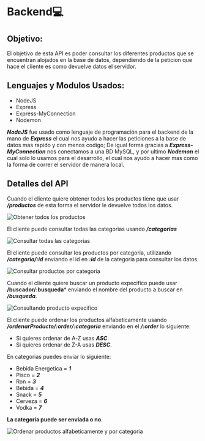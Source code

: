 # Backend💻

## Objetivo:

El objetivo de esta API es poder consultar los diferentes productos que se encuentran alojados en la base de datos, dependiendo de la peticion que hace el cliente es como devuelve datos el servidor.

## Lenguajes y Modulos Usados:

- NodeJS
- Express
- Express-MyConnection
- Nodemon

***NodeJS*** fue usado como lenguaje de programación para el backend de la mano de ***Express*** el cual nos ayudo a hacer las peticiones a la base de datos mas rapido y con menos codigo; De igual forma gracias a ***Express-MyConnection*** nos conectamos a una BD MySQL, y por ultimo ***Nodemon*** el cual solo lo usamos para el desarrollo, el cual nos ayudo a hacer mas como la forma de correr el servidor de manera local.

## Detalles del API

Cuando el cliente quiere obtener todos los productos tiene que usar ***/productos*** de esta forma el servidor le devuelve todos los datos.

![Obtener todos los productos](https://i.ibb.co/xLX7Xgk/API-1.png)

El cliente puede consultar todas las categorias usando ***/categorias***

![Consultar todas las categorias](https://i.ibb.co/XpmgdzC/API-2.png)

El cliente puede consultar los productos por categoria, utilizando ***/categoria/:id*** enviando el id en ***:id*** de la categoria para consultar los datos.

![Consultar productos por categoria](https://i.ibb.co/s9xmwGw/API-3.png)

Cuando el cliente quiere buscar un producto expecifico puede usar **/buscador/:busqueda*** enviando el nombre del producto a buscar en ***/busqueda***.

![Consultando producto expecifico](https://i.ibb.co/wdMD8xy/API-4.png)

El cliente puede ordenar los productos alfabeticamente usando ***/ordenarProducto/:order/:categoria*** enviando en el ***/:order*** lo siguiente:

- Si quieres ordenar de A-Z usas ***ASC***.
- Si quieres ordenar de Z-A usas ***DESC***.

En categorias puedes enviar lo siguiente:

- Bebida Energetica = ***1***
- Pisco = ***2***
- Ron = ***3***
- Bebida = ***4***
- Snack = ***5***
- Cerveza = ***6***
- Vodka = ***7***

**La categoria puede ser enviada o no**.

![Ordenar productos alfabeticamente y por categoria](https://i.ibb.co/V9dPNqp/API-5.png)